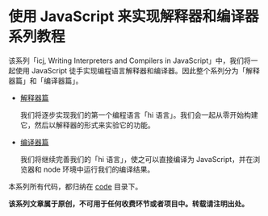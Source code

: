 # 使用 JavaScript 来实现解释器和编译器系列教程

该系列「icj, Writing Interpreters and Compilers in JavaScript」中，我们将一起使用 JavaScript 徒手实现编程语言解释器和编译器。因此整个系列分为「解释器篇」和「编译器篇」。

* [解释器篇](part1/)

  我们将逐步实现我们的第一个编程语言「hi 语言」。我们会一起从零开始构建它，然后以解释器的形式来实验它的功能。

* [编译器篇](part2.md)

  我们将继续完善我们的「hi 语言」，使之可以直接编译为 JavaScript，并在浏览器和 node 环境中运行我们的编译结果。

本系列所有代码，都归纳在 [code](https://github.com/hsiaosiyuan0/icj/tree/master/code) 目录下。

**该系列文章属于原创，不可用于任何收费环节或者项目中。转载请注明出处。**


